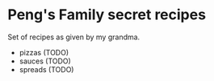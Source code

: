 # Peng's Family secret recipes

Set of recipes as given by my grandma.

* pizzas (TODO)
* sauces (TODO)
* spreads (TODO)
